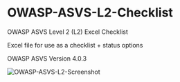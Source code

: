 # OWASP-ASVS-L2-Checklist
OWASP ASVS Level 2 (L2) Excel Checklist

Excel file for use as a checklist + status options

OWASP ASVS Version 4.0.3 


![OWASP-ASVS-L2-Screenshot](https://user-images.githubusercontent.com/52781779/224069904-f37613bf-b376-48f2-8cfb-5e9413ca022b.png)
